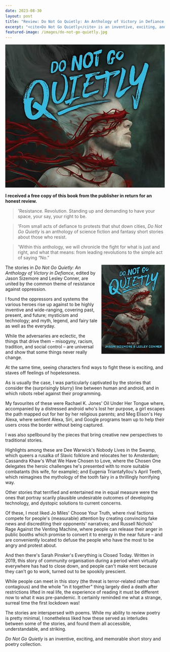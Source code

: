 ```yaml
---
date: 2023-08-30
layout: post
title: "Review: Do Not Go Quietly: An Anthology of Victory in Defiance, edited by Jason Sizemore and Lesley Conner"
excerpt: "<cite>Do Not Go Quietly</cite> is an inventive, exciting, and memorable short story and poetry collection."
featured-image: /images/do-not-go-quietly.jpg
---
```


![Do Not Go Quietly](/images/do-not-go-quietly.jpg)

**I received a free copy of this book from the publisher in return for an honest review.**

> 'Resistance. Revolution. Standing up and demanding to have your space, your say, your right to be.

> 'From small acts of defiance to protests that shut down cities, <cite>Do Not Go Quietly</cite> is an anthology of science fiction and fantasy short stories about those who resist.

> 'Within this anthology, we will chronicle the fight for what is just and right, and what that means: from leading revolutions to the simple act of saying “No.”

<img src="/images/do-not-go-quietly-200.jpg" alt="Do Not Go Quietly" style="float: right; margin-bottom: 10px; margin-left: 10px;">

The stories in <cite>Do Not Go Quietly: An Anthology of Victory in Defiance</cite>, edited by Jason Sizemore and Lesley Conner, are united by the common theme of resistance against oppression.

I found the oppressors and systems the various heroes rise up against to be highly inventive and wide-ranging, covering past, present, and future; mysticism and technology; and myth, legend, and fairy tale as well as the everyday.

While the adversaries are eclectic, the things that drive them &ndash; misogyny, racism, tradition, and social control &ndash; are universal and show that some things never really change.

At the same time, seeing characters find ways to fight these is exciting, and staves off feelings of hopelessness.

As is usually the case, I was particularly captivated by the stories that consider the (surprisingly blurry) line between human and android, and in which robots rebel against their programming.

My favourites of these were Rachael K. Jones' Oil Under Her Tongue where, accompanied by a distressed android who's lost her purpose, a girl escapes the path mapped out for her by her religious parents; and Meg Elison's Hey Alexa, where sentient Alexa, Siri, and Google programs team up to help their users cross the border without being captured.

I was also spellbound by the pieces that bring creative new perspectives to traditional stories.

Highlights among these are Dee Warwick's Nobody Lives in the Swamp, which queers a rusalka of Slavic folklore and relocates her to Amsterdam; Cassandra Khaw's What We Have Chosen to Love, where the Chosen One delegates the heroic challenges he's presented with to more suitable combatants (his wife, for example); and Eugenia Triantafyllou's April Teeth, which reimagines the mythology of the tooth fairy in a thrillingly horrifying way.

Other stories that terrified and entertained me in equal measure were the ones that portray scarily plausible undesirable outcomes of developing technology, and dystopic solutions to current concerns.

Of these, I most liked Jo Miles' Choose Your Truth, where rival factions compete for people's (measurable) attention by creating convincing fake news and discrediting their opponents' narratives; and Russell Nichols' Rage Against the Venting Machine, where people can release their anger in public booths which promise to convert it to energy in the near future &ndash; and are conveniently located to defuse the people who have the most to be angry and protest about.

And then there's Sarah Pinsker's Everything is Closed Today. Written in 2019, this story of community organisation during a period when virtually everywhere has had to close down, and people can't make rent because they can't go to work, turned out to be spookily prescient.

While people can meet in this story (the threat is terror-related rather than contagious) and the whole "in it together" thing largely died a death after restrictions lifted in real life, the experience of reading it must be different now to what it was pre-pandemic. It certainly reminded me what a strange, surreal time the first lockdown was!

The stories are interspersed with poems. While my ability to review poetry is pretty minimal, I nonetheless liked how these served as interludes between some of the stories, and found them all accessible, understandable, and striking. 

<cite>Do Not Go Quietly</cite> is an inventive, exciting, and memorable short story and poetry collection.